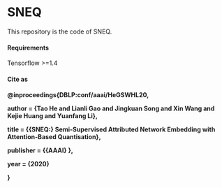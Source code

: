 # SNEQ
This repository is the code of SNEQ.

<h4>  Requirements </h4>
Tensorflow >=1.4

<h4> Cite as <h4>
@inproceedings{DBLP:conf/aaai/HeGSWHL20, <p>
  author    = {Tao He and
               Lianli Gao and
               Jingkuan Song and
               Xin Wang and
               Kejie Huang and
               Yuanfang Li}, <p>
  title     = {{SNEQ:} Semi-Supervised Attributed Network Embedding with Attention-Based
               Quantisation}, <p>
  
  publisher = {{AAAI}  }, <p>
  year      = {2020} <p>
  
}
 
  
